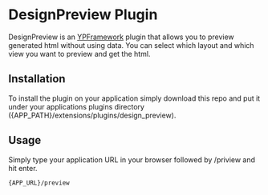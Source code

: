 # DesignPreview Plugin

DesignPreview is an [YPFramework](https://github.com/yonpols/ypframework) plugin that
allows you to preview generated html without using data. You can select which layout and
which view you want to preview and get the html.

## Installation

To install the plugin on your application simply download this repo and put it
under your applications plugins directory ({APP_PATH}/extensions/plugins/design_preview).

## Usage

Simply type your application URL in your browser followed by /priview and hit enter.

`{APP_URL}/preview`